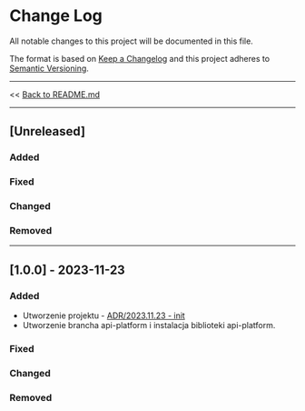 # Change Log
All notable changes to this project will be documented in this file.

The format is based on [Keep a Changelog](http://keepachangelog.com/)
and this project adheres to [Semantic Versioning](http://semver.org/).

---

<< [Back to README.md](./README.md)

---

## [Unreleased]

### Added

### Fixed

### Changed

### Removed

---

## [1.0.0] - 2023-11-23

### Added
- Utworzenie projektu - [ADR/2023.11.23 - init](./docs/adr/2023.11.23_init.md)
- Utworzenie brancha api-platform i instalacja biblioteki api-platform.

### Fixed

### Changed

### Removed
